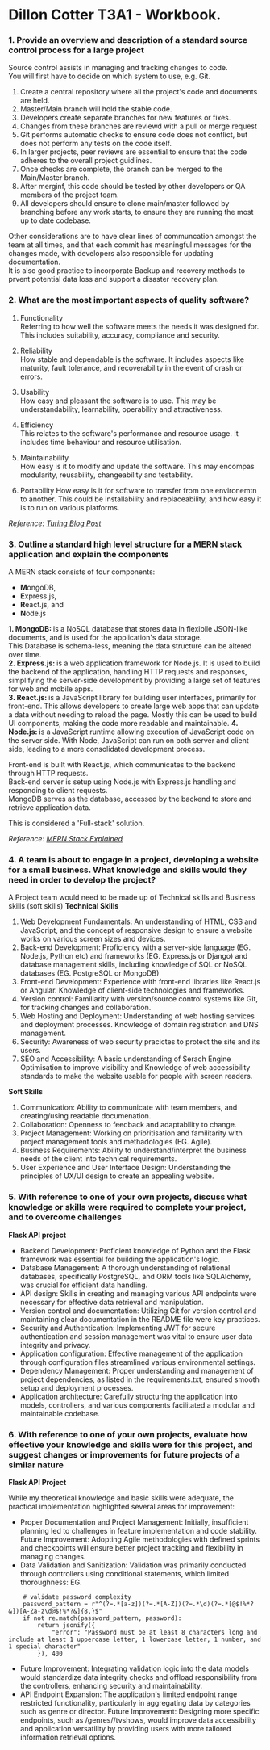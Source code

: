 # Dillon Cotter T3A1 - Workbook.  

### 1. Provide an overview and description of a standard source control process for a large project  
Source control assists in managing and tracking changes to code.  
You will first have to decide on which system to use, e.g. Git.

1. Create a central repository where all the project's code and documents are held.  
2. Master/Main branch will hold the stable code.  
3. Developers create separate branches for new features or fixes.  
4. Changes from these branches are reviewd with a pull or merge request  
5. Git performs automatic checks to ensure code does not conflict, but does not perform any tests on the code itself.  
6. In larger projects, peer reviews are essential to ensure that the code adheres to the overall project guidlines.  
7. Once checks are complete, the branch can be merged to the Main/Master branch.  
8. After merginf, this code should be tested by other developers or QA members of the project team.  
9. All developers should ensure to clone main/master followed by branching before any work starts, to ensure they are running the most up to date codebase.  

Other considerations are to have clear lines of communcation amongst the team at all times, and that each commit has meaningful messages for the changes made, with developers also responsible for updating documentation.  
It is also good practice to incorporate Backup and recovery methods to prvent potential data loss and support a disaster recovery plan.  

### 2. What are the most important aspects of quality software?  
1. Functionality  
Referring to how well the software meets the needs it was designed for.  This includes suitability, accuracy, compliance and security.  

2. Reliability  
How stable and dependable is the software. It includes aspects like maturity, fault tolerance, and recoverability in the event of crash or errors.  

3. Usability  
How easy and pleasant the software is to use. This may be understandability, learnability, operability and attractiveness.  

4. Efficiency  
This relates to the software's performance and resource usage. It includes time behaviour and resource utilisation.  

5. Maintainability  
How easy is it to modify and update the software.  This may encompas modularity, reusability, changeability and testability.  

6. Portability 
How easy is it for software to transfer from one environemtn to another. This could be installability and replaceability, and how easy it is to run on various platforms.  

*Reference: [Turing Blog Post](https://www.turing.com/blog/software-quality-assurance-and-its-importance/)*  

### 3. Outline a standard high level structure for a MERN stack application and explain the components  

A MERN stack consists of four components:
- <strong>M</strong>ongoDB,
- <strong>E</strong>xpress.js,
- <strong>R</strong>eact.js, and
- <strong>N</strong>ode.js

<strong>1. MongoDB: </strong> is a NoSQL database that stores data in flexibile JSON-like documents, and is used for the application's data storage.  
This Database is schema-less, meaning the data structure can be altered over time.  
<strong>2. Express.js: </strong>is a web application framework for Node.js. It is used to build the backend of the application, handling HTTP requests and responses, simplifying the server-side development by providing a large set of features for web and mobile apps.  
<strong>3. React.js: </strong>is a JavaScript library for building user interfaces, primarily for front-end. This allows developers to create large web apps that can update a data without needing to reload the page. Mostly this can be used to build UI components, making the code more readable and maintainable.
<strong>4. Node.js: </strong>is a JavaScript runtime allowing execution of JavaScript code on the server side. With Node, JavaScript can run on both server and client side, leading to a more consolidated development process.

Front-end is built with React.js, which communicates to the backend through HTTP requests.  
Back-end server is setup using Node.js with Express.js handling and responding to client requests.  
MongoDB serves as the database, accessed by the backend to store and retrieve application data.

This is considered a 'Full-stack' solution.

*Reference: [MERN Stack Explained](https://www.mongodb.com/mern-stack)*

### 4. A team is about to engage in a project, developing a website for a small business. What knowledge and skills would they need in order to develop the project?  

A Project team would need to be made up of Technical skills and Business skills (soft skills)
<b>Technical Skills</b>
1. Web Development Fundamentals: An understanding of HTML, CSS and JavaScript, and the concept of responsive design to ensure a website works on various screen sizes and devices.  
2. Back-end Development: Proficiency with a server-side language (EG. Node.js, Python etc) and frameworks (EG. Express.js or Django) and database management skills, including knowledge of SQL or NoSQL databases (EG. PostgreSQL or MongoDB)
3. Front-end Development: Experience with front-end libraries like React.js or Angular. Knowledge of client-side technologies and frameworks.  
4. Version control: Familiarity with version/source control systems like Git, for tracking changes and collaboration.  
5. Web Hosting and Deployment: Understanding of web hosting services and deployment processes. Knowledge of domain registration and DNS management.  
6. Security: Awareness of web security pracictes to protect the site and its users.  
7. SEO and Accessibility: A basic understanding of Serach Engine Optimisation to improve visibility and Knowledge of web accessibility standards to make the website usable for people with screen readers.  

<b>Soft Skills</b>  
1. Communication: Ability to communicate with team members, and creating/using  readable documenation.  
2. Collaboration: Openness to feedback and adaptability to change.  
3. Project Management: Working on prioritisation and familitarity with project management tools and methadologies (EG. Agile).  
4. Business Requirements: Ability to understand/interpret the business needs of the client into technical requirements.  
5. User Experience and User Interface Design: Understanding the principles of UX/UI design to create an appealing website.  

### 5. With reference to one of your own projects, discuss what knowledge or skills were required to complete your project, and to overcome challenges

<strong>Flask API project</strong>
- Backend Development: Proficient knowledge of Python and the Flask framework was essential for building the application's logic.
- Database Management: A thorough understanding of relational databases, specifically PostgreSQL, and ORM tools like SQLAlchemy, was crucial for efficient data handling.
- API design: Skills in creating and managing various API endpoints were necessary for effective data retrieval and manipulation.
- Version control and documentation: Utilizing Git for version control and maintaining clear documentation in the README file were key practices.
- Security and Authentication: Implementing JWT for secure authentication and session management was vital to ensure user data integrity and privacy.
- Application configuration: Effective management of the application through configuration files streamlined various environmental settings.
- Dependency Management: Proper understanding and management of project dependencies, as listed in the requirements.txt, ensured smooth setup and deployment processes.
- Application architecture: Carefully structuring the application into models, controllers, and various components facilitated a modular and maintainable codebase.  

### 6. With reference to one of your own projects, evaluate how effective your knowledge and skills were for this project, and suggest changes or improvements for future projects of a similar nature

<strong>Flask API Project</strong>

While my theoretical knowledge and basic skills were adequate, the practical implementation highlighted several areas for improvement:

- Proper Documentation and Project Management: Initially, insufficient planning led to challenges in feature implementation and code stability. Future Improvement: Adopting Agile methodologies with defined sprints and checkpoints will ensure better project tracking and flexibility in managing changes.
- Data Validation and Sanitization: Validation was primarily conducted through controllers using conditional statements, which limited thoroughness:
EG. 
```
    # validate password complexity
    password_pattern = r"^(?=.*[a-z])(?=.*[A-Z])(?=.*\d)(?=.*[@$!%*?&])[A-Za-z\d@$!%*?&]{8,}$"
    if not re.match(password_pattern, password):
        return jsonify({
            "error": "Password must be at least 8 characters long and include at least 1 uppercase letter, 1 lowercase letter, 1 number, and 1 special character"
        }), 400
```  

- Future Improvement: Integrating validation logic into the data models would standardize data integrity checks and offload responsibility from the controllers, enhancing security and maintainability.
- API Endpoint Expansion: The application's limited endpoint range restricted functionality, particularly in aggregating data by categories such as genre or director.
Future Improvement: Designing more specific endpoints, such as /genres/<id>/tvshows, would improve data accessibility and application versatility by providing users with more tailored information retrieval options.